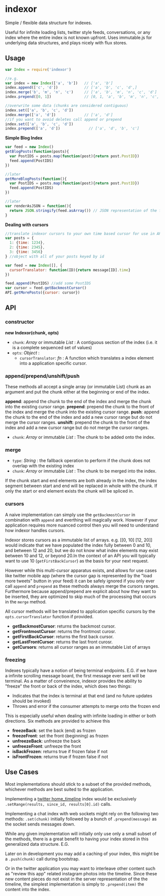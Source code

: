 # indexor
Simple / flexible data structure for indexes.  

Useful for infinite loading lists, twitter style feeds, conversations, or any index where the entire index is not known upfront.  Uses immutable.js for underlying data structures, and plays nicely with flux stores.

## Usage
```js
var Index = require('indexor')

//e.g.
var index = new Index(['a', 'b'])   // ['a', 'b']
index.append(['c', 'd'])            // ['a', 'b', 'c', 'd',]
index.merge('b', 'm', 'n', 'c')     // ['a', 'b', 'm', 'n', 'c', 'd']
index.prepend([0, 1])               // [0, 1, 'a', 'b', 'm', 'n', 'c', 'd']

//overwrite some data (chunks are considered contiguous)
index.set(['a', 'b', 'c', 'd'])
index.merge(['a', 'd'])             // ['a', 'd']
//if you want to avoid deletes call append or prepend
index.set(['a', 'b', 'c', 'd'])
index.prepend(['a', 'd'])             // ['a', 'd', 'b', 'c']
```

**Simple Blog Index**
```js
var feed = new Index()
getBlogPosts(function(posts){
  var PostIDS = posts.map(function(post){return post.PostID})
  feed.append(PostIDS)
})

//later
getMoreBlogPosts(function(){
  var PostIDS = posts.map(function(post){return post.PostID})
  feed.append(PostIDS)
})

//later
var renderAsJSON = function(){
  return JSON.stringify(feed.asArray()) // JSON representation of the feed index
}
```
**Dealing with cursors**
```js
//translate indexor cursors to your own time based cursor for use in API calls
var posts = {
  1: {time: 1234},
  2: {time: 2345},
  3: {time: 3456}
} //object with all of your posts keyed by id

var feed = new Index([], {
  cursorTranslator: function(ID){return message[ID].time}
})

feed.append(PostIDS) //add some PostIDS
var cursor = feed.getBackmostCursor()
API.getMorePosts({cursor: cursor})
```

## API
### constructor
**new Indexor(chunk, opts)**  
* `chunk`: _Array_ or immutable _List_ : A contiguous section of the index (i.e. it is a complete sequenced set of values) 
* `opts`: _Object_ :  
  * `cursorTranslator`: _fn_ : A function which translates a index element into a application specific cursor.  

### append/prepend/unshift/push
These methods all accept a single array (or immutable List) chunk as an argument and put the chunk either at the beginning or end of the index.  
 
**append**: append the chunk to the end of the index and merge the chunk into the existing cursor range.
**prepend**: prepend the chunk to the front of the index and merge the chunk into the existing cursor range.
**push**: append the chunk to the end of the index and add a new cursor range but do not merge the cursor ranges.
**unshift**: prepend the chunk to the front of the index and add a new cursor range but do not merge the cursor ranges.
* `chunk`: _Array_ or immutable _List_ : The chunk to be added onto the index.


### merge
* `type`: _String_ : the fallback operation to perform if the chunk does not overlap with the existing index
* `chunk`: _Array_ or immutable _List_ : The chunk to be merged into the index.  

If the chunk start and end elements are both already in the index, the index segment between start and end will be replaced in whole with the chunk.  If only the start or end element exists the chunk will be spliced in.

### cursors
A naive implementation can simply use the `getBackmostCursor` in combination with `append` and everthing will magically work.  However if your application requires more nuanced control then you will need to understand how indexor handles cursors.  

Indexor stores cursors as a immutable list of arrays. e.g. [[0, 10] [12, 20]] would indicate that we have populated the index fully between 0 and 10, and between 12 and 20, but we do not know what index elements may exist between 10 and 12, or beyond 20.In the context of an API you will typically want to use 10 (`getFirstBackCursor`) as the basis for your next request. 

However while this multi-cursor apparatus exists, and allows for use cases like twitter mobile app (where the cursor gap is represented by the "load more tweets" button in your feed) it can be safely ignored if you only ever call `append` and `prepend` as these methods always merge the cursors ranges.  Furthermore because append/prepend are explicit about how they want to be inserted, they are optimized to skip much of the processing that occurs in the `merge` method.

All cursor methods will be translated to application specific cursors by the `opts.cursorTranslator` function if provided.
* **getBackmostCursor**: returns the backmost cursor. 
* **getFrontmostCursor**: returns the frontmost curosr.
* **getFirstBackCursor**: returns the first back cursor.
* **getLastFrontCursor**: returns the last front curosr.
* **getCursors**: returns all cursor ranges as an immutable List of arrays

### freezing
Indexes typically have a notion of being terminal endpoints.  E.G. if we have a infinite scrolling message board, the first message ever sent will be terminal. As a matter of conveinence, indexor provides the ability to "freeze" the front or back of the index, which does two things:
* Indicates that the index is terminal at that end (and no future updates should be invoked)
* Throws and error if the consumer attempts to merge onto the frozen end  

This is especially useful when dealing with infinite loading in either or both directions. Six methods are provided to achieve this
* **freezeBack**: set the back (end) as frozen
* **freezeFront**: set the front (beginning) as frozen
* **unfreezeBack**: unfreeze the back
* **unfreezeFront**: unfreeze the front
* **isBackFrozen**: returns true if frozen false if not
* **isFrontFrozen**: returns true if frozen false if not

## Use Cases
Most implementations should stick to a subset of the provided methods, whichever methods are best suited to the application.  

Implementing a [twitter home_timeline](https://dev.twitter.com/rest/reference/get/statuses/home_timeline) index would be exclusively `.setRange(results, since_id, results[0].id)` calls.  

Implementing a chat index with web sockets might rely on the following two methods: `.set(chunk)` initially followed by a bunch of `.prepend(message)` as the socket sends messages down.

While any given implementation will initially only use only a small subset of the methods, there is a great benefit to having your index stored in this generalized data structure. E.G. 

Later on in development you may add a caching of your index, this might be a `.push(chunk)` call during bootstrap. 

Or in the twitter application you may want to interleave other content such as "review this app" related instagram photos into the timeline. Since these new content pieces do not exist in the server representation of the the timeline, the simplest implementation is simply to `.prepend(item)` the content into the index.

